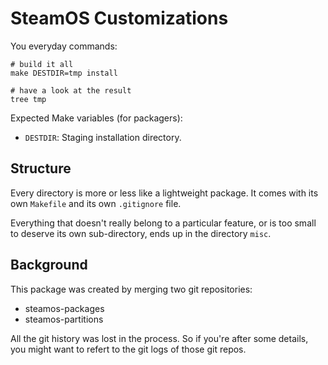 SteamOS Customizations
======================

You everyday commands:

    # build it all
    make DESTDIR=tmp install
 
    # have a look at the result
    tree tmp

Expected Make variables (for packagers):
- `DESTDIR`: Staging installation directory.



Structure
---------

Every directory is more or less like a lightweight package. It comes with its
own `Makefile` and its own `.gitignore` file.

Everything that doesn't really belong to a particular feature, or is too small
to deserve its own sub-directory, ends up in the directory `misc`.



Background
----------

This package was created by merging two git repositories:
- steamos-packages
- steamos-partitions

All the git history was lost in the process. So if you're after some details,
you might want to refert to the git logs of those git repos.

